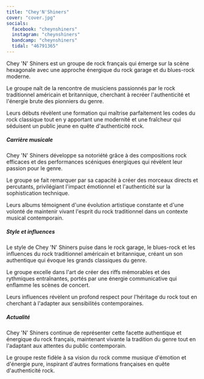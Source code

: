 ```yaml
---
title: "Chey'N'Shiners"
cover: "cover.jpg"
socials:
  facebook: "cheynshiners"
  instagram: "cheynshiners"
  bandcamp: "cheynshiners"
  tidal: "46791365"
---
```


Chey 'N' Shiners est un groupe de rock français qui émerge sur la scène hexagonale avec une approche énergique du rock
garage et du blues-rock moderne.

Le groupe naît de la rencontre de musiciens passionnés par le rock traditionnel américain et britannique, cherchant à
recréer l'authenticité et l'énergie brute des pionniers du genre.

Leurs débuts révèlent une formation qui maîtrise parfaitement les codes du rock classique tout en y apportant une
modernité et une fraîcheur qui séduisent un public jeune en quête d'authenticité rock.

##### Carrière musicale

Chey 'N' Shiners développe sa notoriété grâce à des compositions rock efficaces et des performances scéniques énergiques
qui révèlent leur passion pour le genre.

Le groupe se fait remarquer par sa capacité à créer des morceaux directs et percutants, privilégiant l'impact émotionnel
et l'authenticité sur la sophistication technique.

Leurs albums témoignent d'une évolution artistique constante et d'une volonté de maintenir vivant l'esprit du rock
traditionnel dans un contexte musical contemporain.

##### Style et influences

Le style de Chey 'N' Shiners puise dans le rock garage, le blues-rock et les influences du rock traditionnel américain
et britannique, créant un son authentique qui évoque les grands classiques du genre.

Le groupe excelle dans l'art de créer des riffs mémorables et des rythmiques entraînantes, portés par une énergie
communicative qui enflamme les scènes de concert.

Leurs influences révèlent un profond respect pour l'héritage du rock tout en cherchant à l'adapter aux sensibilités
contemporaines.

##### Actualité

Chey 'N' Shiners continue de représenter cette facette authentique et énergique du rock français, maintenant vivante la
tradition du genre tout en l'adaptant aux attentes du public contemporain.

Le groupe reste fidèle à sa vision du rock comme musique d'émotion et d'énergie pure, inspirant d'autres formations
françaises en quête d'authenticité rock.
